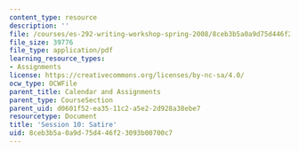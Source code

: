 ```yaml
---
content_type: resource
description: ''
file: /courses/es-292-writing-workshop-spring-2008/8ceb3b5a0a9d75d446f23093b00700c7_MITES_292S08_ses10_asgn.pdf
file_size: 39776
file_type: application/pdf
learning_resource_types:
- Assignments
license: https://creativecommons.org/licenses/by-nc-sa/4.0/
ocw_type: OCWFile
parent_title: Calendar and Assignments
parent_type: CourseSection
parent_uid: d0601f52-ea35-11c2-a5e2-2d928a38ebe7
resourcetype: Document
title: 'Session 10: Satire'
uid: 8ceb3b5a-0a9d-75d4-46f2-3093b00700c7
---
```

